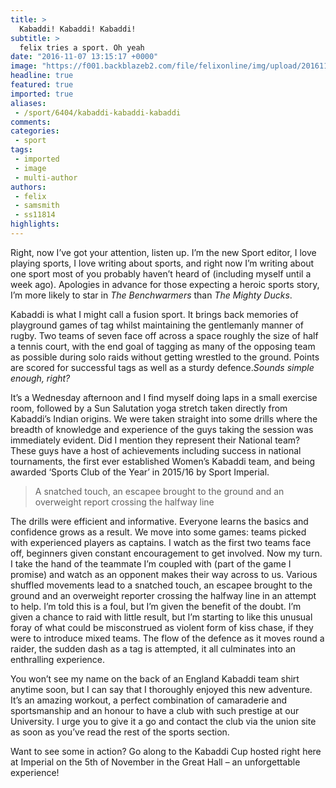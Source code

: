```yaml
---
title: >
  Kabaddi! Kabaddi! Kabaddi!
subtitle: >
  felix tries a sport. Oh yeah
date: "2016-11-07 13:15:17 +0000"
image: "https://f001.backblazeb2.com/file/felixonline/img/upload/201611071315-felix-Screen Shot 2016-10-31 at 20.06.40.jpg"
headline: true
featured: true
imported: true
aliases:
 - /sport/6404/kabaddi-kabaddi-kabaddi
comments:
categories:
 - sport
tags:
 - imported
 - image
 - multi-author
authors:
 - felix
 - samsmith
 - ss11814
highlights:
---
```


Right, now I’ve got your attention, listen up. I’m the new Sport editor, I love playing sports, I love writing about sports, and right now I’m writing about one sport most of you probably haven’t heard of (including myself until a week ago). Apologies in advance for those expecting a heroic sports story, I’m more likely to star in _The Benchwarmers_ than _The Mighty Ducks_.

Kabaddi is what I might call a fusion sport. It brings back memories of playground games of tag whilst maintaining the gentlemanly manner of rugby. Two teams of seven face off across a space roughly the size of half a tennis court, with the end goal of tagging as many of the opposing team as possible during solo raids without getting wrestled to the ground. Points are scored for successful tags as well as a sturdy defence._Sounds simple enough, right?_

It’s a Wednesday afternoon and I find myself doing laps in a small exercise room, followed by a Sun Salutation yoga stretch taken directly from Kabaddi’s Indian origins. We were taken straight into some drills where the breadth of knowledge and experience of the guys taking the session was immediately evident. Did I mention they represent their National team?  These guys have a host of achievements including success in national tournaments, the first ever established Women’s Kabaddi team, and being awarded ‘Sports Club of the Year’ in 2015/16 by Sport Imperial.

> A snatched touch, an            escapee brought to the ground and an overweight report crossing the halfway line

The drills were efficient and informative. Everyone learns the basics and confidence grows as a result. We move into some games: teams picked with experienced players as captains. I watch as the first two teams face off, beginners given constant encouragement to get involved. Now my turn. I take the hand of the teammate I’m coupled with (part of the game I promise) and watch as an opponent makes their way across to us. Various shuffled movements lead to a snatched touch, an escapee brought to the ground and an overweight reporter crossing the halfway line in an attempt to help. I’m told this is a foul, but I’m given the benefit of the doubt. I’m given a chance to raid with little result, but I’m starting to like this unusual foray of what could be misconstrued as violent form of kiss chase, if they were to introduce mixed teams. The flow of the defence as it moves round a raider, the sudden dash as a tag is attempted, it all culminates into an enthralling experience.

You won’t see my name on the back of an                  England Kabaddi team shirt anytime soon, but I can say that I thoroughly enjoyed this new adventure. It’s an amazing workout, a perfect combination of camaraderie and sportsmanship and an honour to have a club with such prestige at our           University. I urge you to give it a go and contact the club via the union site as soon as you’ve read the rest of the sports section.

Want to see some in action? Go along to the Kabaddi Cup hosted right here at Imperial on the 5th of November in the Great Hall – an unforgettable  experience!
